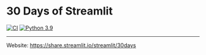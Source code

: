 # 30 Days of Streamlit
[![CI](https://github.com/saiyalamarty/30_days_of_streamlit/actions/workflows/ci.yml/badge.svg)](https://github.com/saiyalamarty/30_days_of_streamlit/actions/workflows/ci.yml)
[![Python 3.9](https://img.shields.io/badge/python-3.9-blue.svg)](https://www.python.org/downloads/release/python-390/)

---

Website: https://share.streamlit.io/streamlit/30days
